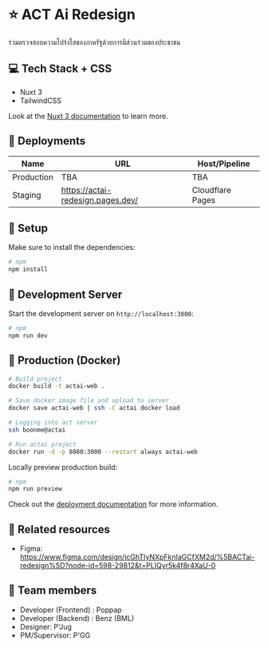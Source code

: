 # ⭐ ACT Ai Redesign

ร่วมตรวจสอบความโปร่งใสของภาครัฐด้วยการมีส่วนร่วมของประชาชน

## 💻 Tech Stack + CSS

- Nuxt 3
- TailwindCSS

Look at the [Nuxt 3 documentation](https://nuxt.com/docs/getting-started/introduction) to learn more.

## 🍙 Deployments

| Name       | URL                               | Host/Pipeline    |
| ---------- | --------------------------------- | ---------------- |
| Production | TBA                               | TBA              |
| Staging    | https://actai-redesign.pages.dev/ | Cloudflare Pages |

## 🍟 Setup

Make sure to install the dependencies:

```bash
# npm
npm install
```

## 🍥 Development Server

Start the development server on `http://localhost:3000`:

```bash
# npm
npm run dev
```

## 🍧 Production (Docker)

```bash
# Build project
docker build -t actai-web .
```

```bash
# Save docker image file and upload to server
docker save actai-web | ssh -C actai docker load
```

```bash
# Logging into act server
ssh boonme@actai
```

```bash
# Run actai project
docker run -d -p 8080:3000 --restart always actai-web
```

Locally preview production build:

```bash
# npm
npm run preview
```

Check out the [deployment documentation](https://nuxt.com/docs/getting-started/deployment) for more information.

## 🍫 Related resources

- Figma: https://www.figma.com/design/jcGhTIyNXpFknIaGCfXM2d/%5BACTai-redesign%5D?node-id=598-29812&t=PLIQyr5k4f8r4XaU-0

## 🍪 Team members

- Developer (Frontend) : Poppap
- Developer (Backend) : Benz (BML)
- Designer: P'Jug
- PM/Supervisor: P'GG
